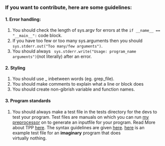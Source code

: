 ### If you want to contribute, here are some guidelines:

#### 1. Error handling:
  1. You should check the length of sys.argv for errors at the ``` if __name__ == "__main__": ``` code block.
  2. If you have too few or too many sys.arguments then you should ```sys.stderr.out("Too many/few arguments")```.
  3. You should always ``` sys.stderr.write("Usage: program_name arguments")```(not literally) after an error.
#### 2. Styling
  1. You should use _ inbetween words (eg. grep_file).
  2. You should make comments to explain what a line or block does
  3. You should create non-gibrish variable and function names.
#### 3. Program standards
  1. You should always make a test file in the tests directory for the devs to test your program.
    Test files are manuals on which you can run [my preprocessor](https://github.com/honestly-nuts/TPP) on to generate an
    inputfile for your program. Read More about TPP [here](https://github.com/honestly-nuts/TPP/blob/master/README.md).
    The syntax guidelines are given [here](https://github.com/honestly-nuts/TPP/blob/master/tests/syntax.test).
    [here](https://github.com/honestly-nuts/TPP/blob/master/tests/example_programName.test) is an example test file for an **imaginary** program that does        
    virtually nothing.
